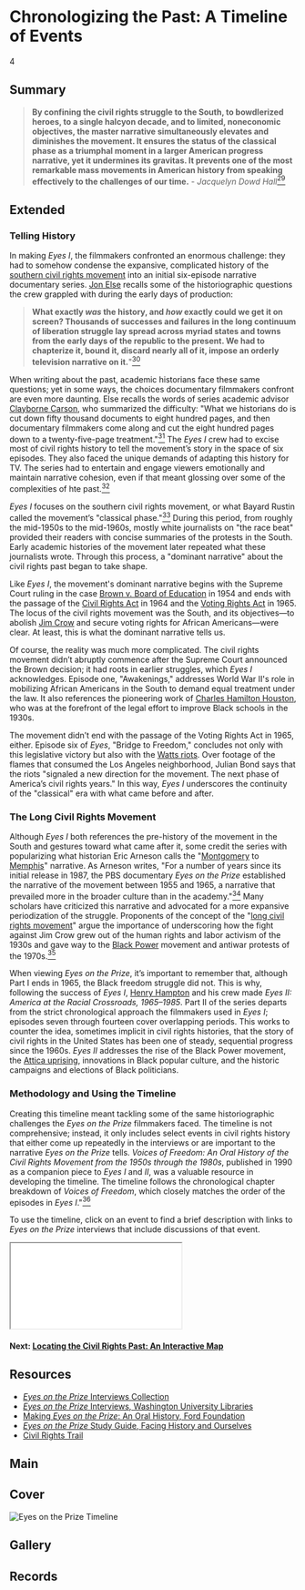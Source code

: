 # Chronologizing the Past: A Timeline of Events

4

## Summary

> **By confining the civil rights struggle to the South, to bowdlerized heroes, to a single halcyon decade, and to limited, noneconomic objectives, the master narrative simultaneously elevates and diminishes the movement. It ensures the status of the classical phase as a triumphal moment in a larger American progress narrative, yet it undermines its gravitas. It prevents one of the most remarkable mass movements in American history from speaking effectively to the challenges of our time.** - *Jacquelyn Dowd Hall*[<sup>29</sup>](/exhibit/eotp/notes#29)

## Extended

### Telling History

In making *Eyes I*, the filmmakers confronted an enormous challenge: they had to somehow condense the expansive, complicated history of the [southern civil rights movement](https://americanarchive.org/exhibits/civil-rights) into an initial six-episode narrative documentary series. [Jon Else](/2-making-television-history#JonElse) recalls some of the historiographic questions the crew grappled with during the early days of production: 

> **What exactly *was* the history, and *how* exactly could we get it on screen? Thousands of successes and failures in the long continuum of liberation struggle lay spread across myriad states and towns from the early days of the republic to the present. We had to chapterize it, bound it, discard nearly all of it, impose an orderly television narrative on it.**"[<sup>30</sup>](/exhibits/eotp/notes#30)

When writing about the past, academic historians face these same questions; yet in some ways, the choices documentary filmmakers confront are even more daunting. Else recalls the words of series academic advisor [Clayborne Carson](https://kinginstitute.stanford.edu/clayborne-carson), who summarized the difficulty: "What we historians do is cut down fifty thousand documents to eight hundred pages, and then documentary filmmakers come along and cut the eight hundred pages down to a twenty-five-page treatment."[<sup>31</sup>](/exhibits/eotp/notes#31) The *Eyes I* crew had to excise most of civil rights history to tell the movement’s story in the space of six episodes. They also faced the unique demands of adapting this history for TV. The series had to entertain and engage viewers emotionally and maintain narrative cohesion, even if that meant glossing over some of the complexities of hte past.[<sup>32</sup>](/exhibits/eotp/notes#32)

*Eyes I* focuses on the southern civil rights movement, or what Bayard Rustin called the movement’s "classical phase."[<sup>33</sup>](/exhibits/eotp/notes#33) During this period, from roughly the mid-1950s to the mid-1960s, mostly white journalists on "the race beat" provided their readers with concise summaries of the protests in the South. Early academic histories of the movement later repeated what these journalists wrote. Through this process, a "dominant narrative" about the civil rights past began to take shape. 

Like *Eyes I*, the movement's dominant narrative begins with the Supreme Court ruling in the case [Brown v. Board of Education](https://www.oyez.org/cases/1940-1955/347us483) in 1954 and ends with the passage of the [Civil Rights Act](https://www.ourdocuments.gov/doc.php?flash=false&doc=97) in 1964 and the [Voting Rights Act](https://www.ourdocuments.gov/doc.php?flash=false&doc=100) in 1965. The locus of the civil rights movement was the South, and its objectives—to abolish [Jim Crow](https://www.pbs.org/wgbh/americanexperience/features/freedom-riders-jim-crow-laws/) and secure voting rights for African Americans—were clear. At least, this is what the dominant narrative tells us. 

Of course, the reality was much more complicated. The civil rights movement didn’t abruptly commence after the Supreme Court announced the Brown decision; it had roots in earlier struggles, which *Eyes I* acknowledges. Episode one, "Awakenings," addresses World War II's role in mobilizing African Americans in the South to demand equal treatment under the law. It also references the pioneering work of [Charles Hamilton Houston](https://www.thirteen.org/wnet/jimcrow/stories_people_houst.html), who was at the forefront of the legal effort to improve Black schools in the 1930s. 

The movement didn’t end with the passage of the Voting Rights Act in 1965, either. Episode six of *Eyes*, "Bridge to Freedom," concludes not only with this legislative victory but also with the [Watts riots](https://www.blackpast.org/african-american-history/watts-rebellion-august-1965/). Over footage of the flames that consumed the Los Angeles neighborhood, Julian Bond says that the riots "signaled a new direction for the movement. The next phase of America’s civil rights years." In this way, *Eyes I* underscores the continuity of the "classical" era with what came before and after.

### The Long Civil Rights Movement

Although *Eyes I* both references the pre-history of the movement in the South and gestures toward what came after it, some credit the series with popularizing what historian Eric Arneson calls the "[Montgomery](https://civilrightstrail.com/destination/montgomery/) to [Memphis](https://civilrightstrail.com/destination/memphis/)" narrative. As Arneson writes, "For a number of years since its initial release in 1987, the PBS documentary *Eyes on the Prize* established the narrative of the movement between 1955 and 1965, a narrative that prevailed more in the broader culture than in the academy."[<sup>34</sup>](/exhibits/eotp/notes#34) Many scholars have criticized this narrative and advocated for a more expansive periodization of the struggle. Proponents of the concept of the "[long civil rights movement](https://libcom.org/history/long-civil-rights-movement-political-uses-past-jacquelyn-dowd-hall)" argue the importance of underscoring how the fight against Jim Crow grew out of the human rights and labor activism of the 1930s and gave way to the [Black Power](https://www.archives.gov/research/african-americans/black-power) movement and antiwar protests of the 1970s.[<sup>35</sup>](/exhibits/eotp/notes#35)

When viewing *Eyes on the Prize*, it’s important to remember that, although Part I ends in 1965, the Black freedom struggle did not. This is why, following the success of *Eyes I*, [Henry Hampton](/exhibits/eotp/2-making-television-history#HenryHampton) and his crew made *Eyes II: America at the Racial Crossroads, 1965–1985*. Part II of the series departs from the strict chronological approach the filmmakers used in *Eyes I*; episodes seven through fourteen cover overlapping periods. This works to counter the idea, sometimes implicit in civil rights histories, that the story of civil rights in the United States has been one of steady, sequential progress since the 1960s. *Eyes II* addresses the rise of the Black Power movement, the [Attica uprising](https://www.blackpast.org/african-american-history/attica-prison-riot-1971-2/), innovations in Black popular culture, and the historic campaigns and elections of Black politicians.

### Methodology and Using the Timeline

Creating this timeline meant tackling some of the same historiographic challenges the *Eyes on the Prize* filmmakers faced. The timeline is not comprehensive; instead, it only includes select events in civil rights history that either come up repeatedly in the interviews or are important to the narrative *Eyes on the Prize* tells. *Voices of Freedom: An Oral History of the Civil Rights Movement from the 1950s through the 1980s*, published in 1990 as a companion piece to *Eyes I* and *II*, was a valuable resource in developing the timeline. The timeline follows the chronological chapter breakdown of *Voices of Freedom*, which closely matches the order of the episodes in *Eyes I*."[<sup>36</sup>](/exhibits/eotp/notes#36)

To use the timeline, click on an event to find a brief description with links to *Eyes on the Prize* interviews that include discussions of that event.

<iframe src="/timelines/eotp" border="0"></iframe>

#### Next: [Locating the Civil Rights Past: An Interactive Map](/exhibits/eotp/4-locating-the-movement/)

## Resources

- [*Eyes on the Prize* Interviews Collection](https://americanarchive.org/special_collections/eotp-i-interviews)
- [*Eyes on the Prize* Interviews, Washington University Libraries](http://digital.wustl.edu/eyesontheprize/)
- [Making *Eyes on the Prize*: An Oral History, Ford Foundation](https://www.fordfoundation.org/just-matters/ford-forum/making-eyes-on-the-prize-an-oral-history/)
- [*Eyes on the Prize* Study Guide, Facing History and Ourselves](https://www.facinghistory.org/books-borrowing/eyes-prize-americas-civil-rights-movement)
- [Civil Rights Trail](https://civilrightstrail.com/)

## Main

## Cover
  <img title="Cover Image" alt="Eyes on the Prize Timeline" src="https://s3.amazonaws.com/americanarchive.org/exhibits/timeline_image.jpg">

## Gallery

## Records
